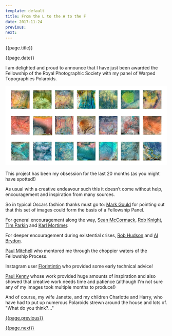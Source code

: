 ```yaml
---
template: default
title: From the L to the A to the F
date: 2017-11-24
previous:
next:
---
```


{{page.title}}

{{page.date}}

I am delighted and proud to announce that I have just been awarded the Fellowship of the Royal Photographic Society with my panel of Warped Topographies Polaroids.

![Fellowship Panel](october-2017-hanging-plan.webp "Fellowship Panel")

This project has been my obsession for the last 20 months (as you might have spotted!)

As usual with a creative endeavour such this it doesn’t come without help, encouragement and inspiration from many sources.

So in typical Oscars fashion thanks must go to: [Mark Gould](http://siark.com/) for pointing out that this set of images could form the basis of a Fellowship Panel.

For general encouragement along the way, [Sean McCormack](http://seanmcfoto.com/), [Rob Knight](http://www.rkphotographic.com/), [Tim Parkin](https://www.onlandscape.co.uk/) and [Karl Mortimer](http://www.karlmortimer.com/).

For deeper encouragement during existential crises, [Rob Hudson](http://www.robhudsonlandscape.net/) and [Al Brydon](http://www.robhudsonlandscape.net/).

[Paul Mitchell](http://www.paulmitchellphotography.co.uk/) who mentored me through the choppier waters of the Fellowship Process.

Instagram user [Florintintin](http://instagram.com/flointintin) who provided some early technical advice!

[Paul Kenny](http://www.paul-kenny.co.uk/) whose work provided huge amounts of inspiration and also showed that creative work needs time and patience (although I'm not sure any of my images took multiple months to produce!)

And of course, my wife Janette, and my children Charlotte and Harry, who have had to put up numerous Polaroids strewn around the house and lots of. "What do you think?…"

[{{page.previous}}](2021-01-13-lip-chronicles-life-in-lockdown)

[{{page.next}}](2021-01-13-warped-topographies-ii)